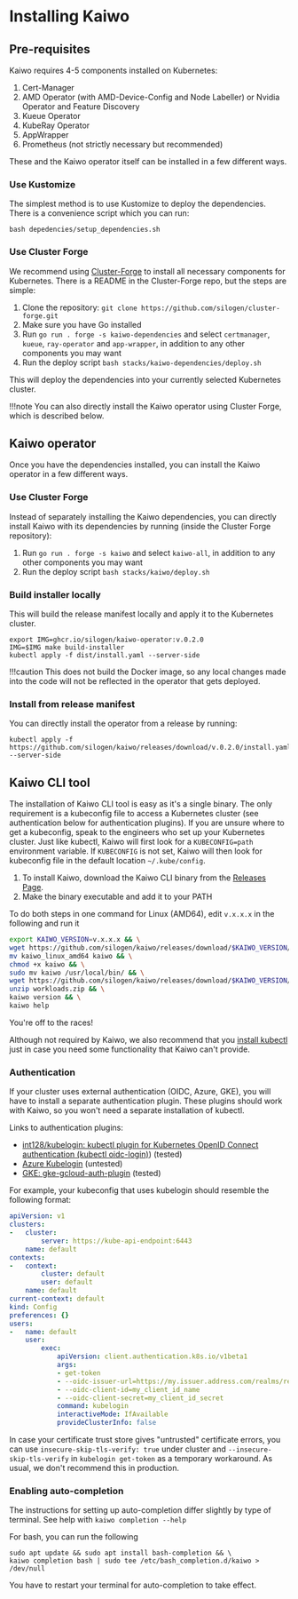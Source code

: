 # Installing Kaiwo

## Pre-requisites

Kaiwo requires 4-5 components installed on Kubernetes:

1. Cert-Manager
2. AMD Operator (with AMD-Device-Config and Node Labeller) or Nvidia Operator and Feature Discovery
3. Kueue Operator
4. KubeRay Operator
5. AppWrapper
6. Prometheus (not strictly necessary but recommended)

These and the Kaiwo operator itself can be installed in a few different ways.

### Use Kustomize

The simplest method is to use Kustomize to deploy the dependencies. There is a convenience script which you can run:

```
bash depedencies/setup_dependencies.sh
```

### Use Cluster Forge

We recommend using [Cluster-Forge](https://github.com/silogen/cluster-forge) to install all necessary components for Kubernetes. There is a README in the Cluster-Forge repo, but the steps are simple:

1. Clone the repository: `git clone https://github.com/silogen/cluster-forge.git`
2. Make sure you have Go installed
3. Run `go run . forge -s kaiwo-dependencies` and select `certmanager`, `kueue`, `ray-operator` and `app-wrapper`, in addition to any other components you may want
4. Run the deploy script `bash stacks/kaiwo-dependencies/deploy.sh`

This will deploy the dependencies into your currently selected Kubernetes cluster.

!!!note
    You can also directly install the Kaiwo operator using Cluster Forge, which is described below.

## Kaiwo operator

Once you have the dependencies installed, you can install the Kaiwo operator in a few different ways.

### Use Cluster Forge

Instead of separately installing the Kaiwo dependencies, you can directly install Kaiwo with its dependencies by running (inside the Cluster Forge repository):

1. Run `go run . forge -s kaiwo` and select `kaiwo-all`, in addition to any other components you may want
2. Run the deploy script `bash stacks/kaiwo/deploy.sh`

### Build installer locally

This will build the release manifest locally and apply it to the Kubernetes cluster.

```
export IMG=ghcr.io/silogen/kaiwo-operator:v.0.2.0
IMG=$IMG make build-installer
kubectl apply -f dist/install.yaml --server-side
```

!!!caution
    This does not build the Docker image, so any local changes made into the code will not be reflected in the operator that gets deployed.

### Install from release manifest

You can directly install the operator from a release by running:

```
kubectl apply -f https://github.com/silogen/kaiwo/releases/download/v.0.2.0/install.yaml --server-side
```

## Kaiwo CLI tool

The installation of Kaiwo CLI tool is easy as it's a single binary. The only requirement is a kubeconfig file to access a Kubernetes cluster (see authentication below for authentication plugins). If you are unsure where to get a kubeconfig, speak to the engineers who set up your Kubernetes cluster. Just like kubectl, Kaiwo will first look for a `KUBECONFIG=path` environment variable. If `KUBECONFIG` is not set, Kaiwo will then look for kubeconfig file in the default location `~/.kube/config`.

1. To install Kaiwo, download the Kaiwo CLI binary from the [Releases Page](https://github.com/silogen/kaiwo/releases).
2. Make the binary executable and add it to your PATH

To do both steps in one command for Linux (AMD64), edit `v.x.x.x` in the following and run it

```bash
export KAIWO_VERSION=v.x.x.x && \
wget https://github.com/silogen/kaiwo/releases/download/$KAIWO_VERSION/kaiwo_linux_amd64 && \
mv kaiwo_linux_amd64 kaiwo && \
chmod +x kaiwo && \
sudo mv kaiwo /usr/local/bin/ && \
wget https://github.com/silogen/kaiwo/releases/download/$KAIWO_VERSION/workloads.zip && \
unzip workloads.zip && \
kaiwo version && \
kaiwo help
```

You're off to the races!

Although not required by Kaiwo, we also recommend that you [install kubectl](https://kubernetes.io/docs/tasks/tools/) just in case you need some functionality that Kaiwo can't provide.

### Authentication

If your cluster uses external authentication (OIDC, Azure, GKE), you will have to install a separate authentication plugin. These plugins should work with Kaiwo, so you won't need a separate installation of kubectl.

Links to authentication plugins:

- [int128/kubelogin: kubectl plugin for Kubernetes OpenID Connect authentication (kubectl oidc-login)](https://github.com/int128/kubelogin)) (tested)
- [Azure Kubelogin](https://azure.github.io/kubelogin/index.html) (untested)
- [GKE: gke-gcloud-auth-plugin](https://cloud.google.com/blog/products/containers-kubernetes/kubectl-auth-changes-in-gke) (tested)

For example, your kubeconfig that uses kubelogin should resemble the following format:

```yaml
apiVersion: v1
clusters:
-   cluster:
        server: https://kube-api-endpoint:6443
    name: default
contexts:
-   context:
        cluster: default
        user: default
    name: default
current-context: default
kind: Config
preferences: {}
users:
-   name: default
    user:
        exec:
            apiVersion: client.authentication.k8s.io/v1beta1
            args:
            - get-token
            - --oidc-issuer-url=https://my.issuer.address.com/realms/realm_name
            - --oidc-client-id=my_client_id_name
            - --oidc-client-secret=my_client_id_secret
            command: kubelogin
            interactiveMode: IfAvailable
            provideClusterInfo: false
```

In case your certificate trust store gives "untrusted" certificate errors, you can use `insecure-skip-tls-verify: true` under cluster and `--insecure-skip-tls-verify` in `kubelogin get-token` as a temporary workaround. As usual, we don't recommend this in production.

### Enabling auto-completion

The instructions for setting up auto-completion differ slightly by type of terminal. See help with `kaiwo completion --help`

For bash, you can run the following

```
sudo apt update && sudo apt install bash-completion && \
kaiwo completion bash | sudo tee /etc/bash_completion.d/kaiwo > /dev/null
```

You have to restart your terminal for auto-completion to take effect.